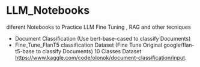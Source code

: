 # LLM_Notebooks
diferent Notebooks to Practice LLM Fine Tuning , RAG and other tecniques
- Document Classification (Use bert-base-cased to classify Documents)
- Fine_Tune_FlanT5 classification Dataset (Fine Tune Original google/flan-t5-base to classify Documents) 10 Classes Dataset https://www.kaggle.com/code/olonok/document-classification/input.

